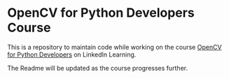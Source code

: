 # OpenCV for Python Developers Course

This is a repository to maintain code while working on the course [OpenCV for Python Developers](https://www.linkedin.com/learning/opencv-for-python-developers) on LinkedIn Learning.

The Readme will be updated as the course progresses further.
